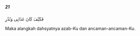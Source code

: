 ##### 21

<span class="ayah">فَكَيْفَ كَانَ عَذَابِى وَنُذُرِ</span>

<span class="ayah_translation">Maka alangkah dahsyatnya azab-Ku dan ancaman-ancaman-Ku.</span>
